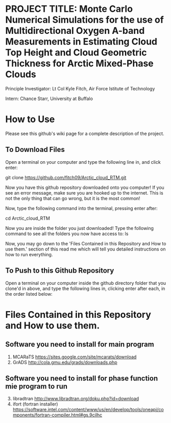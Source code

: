# PROJECT TITLE: Monte Carlo Numerical Simulations for the use of Multidirectional Oxygen A-band Measurements in Estimating Cloud Top Height and Cloud Geometric Thickness for Arctic Mixed-Phase Clouds 

Principle Investigator:	Lt Col Kyle Fitch, Air Force Istitute of Technology

Intern:	Chance Starr, University at Buffalo

# How to Use
Please see this github's wiki page for a complete description of the project.

## To Download Files

Open a terminal on your computer and type the following line in, and click enter:

git clone https://github.com/fitch09/Arctic_cloud_RTM.git

Now you have this github repository downloaded onto you computer!  If you see an error message, make sure you are hooked up to the internet.  This is not the only thing that can go wrong, but it is the most common!

Now, type the following command into the terminal, pressing enter after:

cd Arctic_cloud_RTM

Now you are inside the folder you just downloaded!  Type the following command to see all the folders you now have access to: ls

Now, you may go down to the 'Files Contained in this Repository and How to use them.' section of this read me which will tell you detailed instructions on how to run everything.

## To Push to this Github Repository

Open a terminal on your computer inside the github directory folder that you clone'd in above, and type the following lines in, clicking enter after each, in the order listed below:

# Files Contained in this Repository and How to use them.

## Software you need to install for main program
1) MCARaTS https://sites.google.com/site/mcarats/download
2) GrADS http://cola.gmu.edu/grads/downloads.php

## Software you need to install for phase function mie program to run
3) libradtran http://www.libradtran.org/doku.php?id=download
4) ifort (fortran installer) https://software.intel.com/content/www/us/en/develop/tools/oneapi/components/fortran-compiler.html#gs.9cilhc




